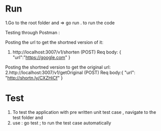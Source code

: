 # Run
1.Go to the root folder and => go run . to run the code

Testing through Postman :

Posting the url to get the shortned version of it:
1. http://localhost:3007/v1/shorten  (POST)
     Req body: {
              "url":"https://google.com"
                }

Posting the shortned version to get the original url:
2.http://localhost:3007/v1/getOriginal (POST)
      Req body:{
              "url": "http://shortn.ly/CXZHiCf"
              }


# Test 
1. To test the application with pre written unit test case , navigate to the test folder and
2. use : go test ; to run the test case automatically 
